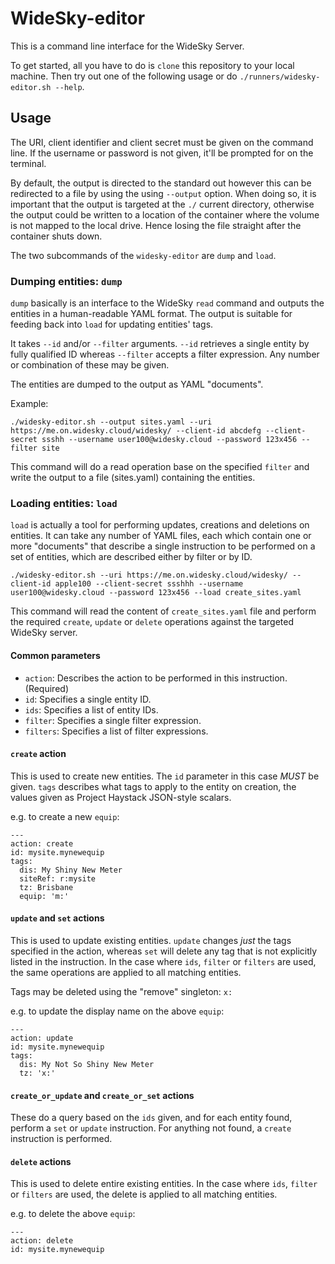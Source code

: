 # WideSky-editor

This is a command line interface for the WideSky Server.

To get started, all you have to do is `clone` this repository to your local machine.
Then try out one of the following usage or do `./runners/widesky-editor.sh --help`.

## Usage

The URI, client identifier and client secret must be given on the command line.
If the username or password is not given, it'll be prompted for on the terminal.

By default, the output is directed to the standard out however this can be
redirected to a file by using the using `--output` option. When doing so, it is
important that the output is targeted at the `./` current directory, otherwise
the output could be written to a location of the container where the volume
is not mapped to the local drive. Hence losing the file straight after the container
shuts down.

The two subcommands of the `widesky-editor` are `dump` and `load`.

### Dumping entities: `dump`

`dump` basically is an interface to the WideSky `read` command and outputs
the entities in a human-readable YAML format.  The output is suitable for
feeding back into `load` for updating entities' tags.

It takes `--id` and/or `--filter` arguments.  `--id` retrieves a single entity
by fully qualified ID whereas `--filter` accepts a filter expression.  Any
number or combination of these may be given.

The entities are dumped to the output as YAML "documents".

Example:
```
./widesky-editor.sh --output sites.yaml --uri https://me.on.widesky.cloud/widesky/ --client-id abcdefg --client-secret ssshh --username user100@widesky.cloud --password 123x456 --filter site 
```

This command will do a read operation base on the specified `filter` and write the output to a file (sites.yaml) containing the entities.

### Loading entities: `load`

`load` is actually a tool for performing updates, creations and deletions on
entities.  It can take any number of YAML files, each which contain one or more
"documents" that describe a single instruction to be performed on a set of
entities, which are described either by filter or by ID.

```
./widesky-editor.sh --uri https://me.on.widesky.cloud/widesky/ --client-id apple100 --client-secret ssshhh --username user100@widesky.cloud --password 123x456 --load create_sites.yaml 
```

This command will read the content of `create_sites.yaml` file and perform the required `create`, `update` or `delete` operations against the targeted WideSky server.

#### Common parameters

* `action`: Describes the action to be performed in this instruction. (Required)
* `id`: Specifies a single entity ID.
* `ids`: Specifies a list of entity IDs.
* `filter`: Specifies a single filter expression.
* `filters`: Specifies a list of filter expressions.

#### `create` action

This is used to create new entities.  The `id` parameter in this case *MUST* be
given.  `tags` describes what tags to apply to the entity on creation, the
values given as Project Haystack JSON-style scalars.

e.g. to create a new `equip`:
```
---
action: create
id: mysite.mynewequip
tags:
  dis: My Shiny New Meter
  siteRef: r:mysite
  tz: Brisbane
  equip: 'm:'
```

#### `update` and `set` actions

This is used to update existing entities.  `update` changes *just* the tags
specified in the action, whereas `set` will delete any tag that is not
explicitly listed in the instruction.  In the case where `ids`, `filter` or
`filters` are used, the same operations are applied to all matching entities.

Tags may be deleted using the "remove" singleton: `x:`

e.g. to update the display name on the above `equip`:
```
---
action: update
id: mysite.mynewequip
tags:
  dis: My Not So Shiny New Meter
  tz: 'x:'
```

#### `create_or_update` and `create_or_set` actions

These do a query based on the `ids` given, and for each entity found, perform a
`set` or `update` instruction.  For anything not found, a `create` instruction
is performed.

#### `delete` actions

This is used to delete entire existing entities.  In the case where `ids`,
`filter` or `filters` are used, the delete is applied to all matching entities.

e.g. to delete the above `equip`:
```
---
action: delete
id: mysite.mynewequip
```



